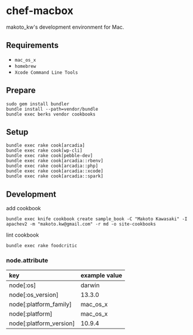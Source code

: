 chef-macbox
================

makoto_kw's development environment for Mac.

## Requirements

- `mac_os_x`
- `homebrew`
- `Xcode Command Line Tools`

## Prepare

```
sudo gem install bundler
bundle install --path=vendor/bundle
bundle exec berks vendor cookbooks
```

## Setup

```
bundle exec rake cook[arcadia]
bundle exec rake cook[wp-cli]
bundle exec rake cook[pebble-dev]
bundle exec rake cook[arcadia::rbenv]
bundle exec rake cook[arcadia::php]
bundle exec rake cook[arcadia::xcode]
bundle exec rake cook[arcadia::spark]
```

## Development

add cookbook

```
bundle exec knife cookbook create sample_book -C "Makoto Kawasaki" -I apachev2 -m "makoto.kw@gmail.com" -r md -o site-cookbooks
```

lint cookbook

```
bundle exec rake foodcritic
```

### node.attribute

|key|example value|
|:--|:--|
|node[:os]|darwin|
|node[:os_version]|13.3.0|
|node[:platform_family]|mac_os_x|
|node[:platform]|mac_os_x|
|node[:platform_version]|10.9.4|
